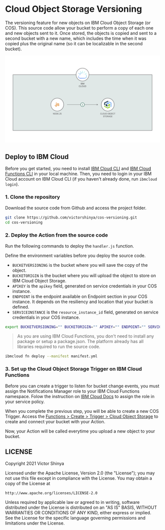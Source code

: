# Cloud Object Storage Versioning

The versioning feature for new objects on IBM Cloud Object Storage (or COS). This source code allow your bucket to perform a copy of each one and new objects sent to it. Once stored, the objects is copied and sent to a second bucket with a new name, which includes the time when it was copied plus the original name (so it can be localizable in the second bucket).

![Architecture Diagram](doc/source/images/architecture.png)

## Deploy to IBM Cloud

Before you get started, you need to install [IBM Cloud CLI](https://cloud.ibm.com/docs/cli/reference/ibmcloud/download_cli.html#install_use) and [IBM Cloud Functions CLI](https://cloud.ibm.com/openwhisk/learn/cli) in your local machine. Then, you need to login in your IBM Cloud account on IBM Cloud CLI (if you haven't already done, run `ibmcloud login`).

### 1. Clone the repository

Download the source code from Github and access the project folder.

```sh
git clone https://github.com/victorshinya/cos-versioning.git
cd cos-versioning
```

### 2. Deploy the Action from the source code

Run the following commands to deploy the `handler.js` function.

Define the environment variables before you deploy the source code.

- `BUCKETVERSIONING` is the bucket where you will save the copy of the object.
- `BUCKETORIGIN` is the bucket where you will upload the object to store on IBM Cloud Object Storage.
- `APIKEY` is the `apikey` field, generated on service credentials in your COS instance.
- `ENDPOINT` is the endpoint available on Endpoint section in your COS instance. It depends on the resiliency and location that your bucket is defined.
- `SERVICEINSTANCE` is the `resource_instance_id` field, generated on service credentials in your COS instance.

```sh
export BUCKETVERSIONING="" BUCKETORIGIN="" APIKEY="" ENDPOINT="" SERVICEINSTANCE=""
```

> As you are using IBM Cloud Functions, you don't need to install any package or setup a package.json. The platform already has all libraries required to run the source code.

```sh
ibmcloud fn deploy --manifest manifest.yml
```

### 3. Set up the Cloud Object Storage Trigger on IBM Cloud Functions

Before you can create a trigger to listen for bucket change events, you must assign the Notifications Manager role to your IBM Cloud Functions namespace. Folow the instruction on [IBM Cloud Docs](https://cloud.ibm.com/docs/openwhisk?topic=openwhisk-pkg_obstorage#pkg_obstorage_auth) to assign the role in your service policy.

When you complete the previous step, you will be able to create a new COS Trigger. Access the [Functions > Create > Trigger > Cloud Object Storage](https://cloud.ibm.com/functions/create/trigger/cloud-object-storage) to create and connect your bucket with your Action.

Now, your Action will be called everytime you upload a new object to your bucket.

## LICENSE

Copyright 2021 Victor Shinya

Licensed under the Apache License, Version 2.0 (the "License");
you may not use this file except in compliance with the License.
You may obtain a copy of the License at

    http://www.apache.org/licenses/LICENSE-2.0

Unless required by applicable law or agreed to in writing, software
distributed under the License is distributed on an "AS IS" BASIS,
WITHOUT WARRANTIES OR CONDITIONS OF ANY KIND, either express or implied.
See the License for the specific language governing permissions and
limitations under the License.
